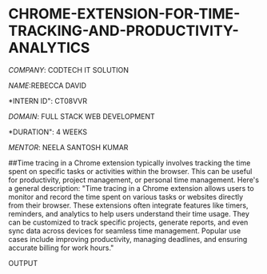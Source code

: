 # CHROME-EXTENSION-FOR-TIME-TRACKING-AND-PRODUCTIVITY-ANALYTICS

*COMPANY*: CODTECH IT SOLUTION

*NAME*:REBECCA DAVID

*INTERN ID": CT08VVR

*DOMAIN*: FULL STACK WEB DEVELOPMENT

*DURATION": 4 WEEKS

*MENTOR*: NEELA SANTOSH KUMAR

##Time tracing in a Chrome extension typically involves tracking the time spent on specific tasks or activities within the browser. This can be useful for productivity, project management, or personal time management. Here's a general description:
"Time tracing in a Chrome extension allows users to monitor and record the time spent on various tasks or websites directly from their browser. These extensions often integrate features like timers, reminders, and analytics to help users understand their time usage. They can be customized to track specific projects, generate reports, and even sync data across devices for seamless time management. Popular use cases include improving productivity, managing deadlines, and ensuring accurate billing for work hours."

OUTPUT
